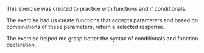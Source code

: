 This exercise was created to practice with functions and if conditionals. 

The exercise had us create functions that accepts parameters and based on combinations of these parameters, return a selected response. 

The exercise helped me grasp better the syntax of conditionals and function declaration. 

